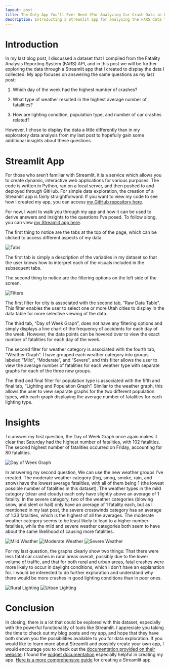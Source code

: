 ```yaml
---
layout: post
title: The Only App You’ll Ever Need (For Analyzing Car Crash Data in Utah in 2022)
description: Introducting a Streamlit app for analyzing the FARS data from my last blog post.
---
```


# Introduction
In my last blog post, I discussed a dataset that I compiled from the Fatality Analysis Reporting System (FARS) API, and in this post we will be further exploring the data through a Streamlit app that I created to display the data I collected. My app focuses on answering the same questions as my last post:

1. Which day of the week had the highest number of crashes?

2. What type of weather resulted in the highest average number of fatalities?

3. How are lighting condition, population type, and number of car crashes related?

However, I chose to display the data a little differently than in my exploratory data analysis from my last post to hopefully gain some additional insights about these questions.

# Streamlit App
For those who aren’t familiar with Streamlit, it is a service which allows you to create dynamic, interactive web applications for various purposes. The code is written in Python, ran on a local server, and then pushed to and deployed through GitHub. For simple data exploration, the creation of a Streamlit app is fairly straightforward. If you want to view my code to see how I created my app, you can access [my GitHub repository here](https://github.com/darianrd/Accident-Data). 

For now, I want to walk you through my app and how it can be used to derive answers and insights to the questions I’ve posed. To follow along, you can view [my Streamlit app here](https://accident-data.streamlit.app).

The first thing to notice are the tabs at the top of the page, which can be clicked to access different aspects of my data.

![Tabs](https://raw.githubusercontent.com/darianrd/StatBlog/refs/heads/main/assets/img/Tabs.png)

The first tab is simply a description of the variables in my dataset so that the user knows how to interpret each of the visuals included in the subsequent tabs.

The second thing to notice are the filtering options on the left side of the screen.

![Filters](https://raw.githubusercontent.com/darianrd/StatBlog/refs/heads/main/assets/img/Filters.png)

The first filter for city is associated with the second tab, “Raw Data Table”. This filter enables the user to select one or more Utah cities to display in the data table for more selective viewing of the data.

The third tab, “Day of Week Graph”, does not have any filtering options and simply displays a line chart of the frequency of accidents for each day of the week. However, the data points can be hovered over to view the exact number of fatalities for each day of the week.

The second filter for weather category is associated with the fourth tab, “Weather Graph”. I have grouped each weather category into groups labeled “Mild”, “Moderate”, and “Severe”, and this filter allows the user to view the average number of fatalities for each weather type with separate graphs for each of the three new groups.

The third and final filter for population type is associated with the fifth and final tab, “Lighting and Population Graph”. Similar to the weather graph, this allows the user to view separate graphs for the two different population types, with each graph displaying the average number of fatalities for each lighting type.

# Insights
To answer my first question, the Day of Week Graph once again makes it clear that Saturday had the highest number of fatalities, with 102 fatalities. The second highest number of fatalities occurred on Friday, accounting for 80 fatalities.

![Day of Week Graph](https://raw.githubusercontent.com/darianrd/StatBlog/refs/heads/main/assets/img/Day%20of%20Week%20Graph.png)

In answering my second question, We can use the new weather groups I’ve created. The moderate weather category (fog, smog, smoke, rain, and snow) have the lowest average fatalities, with all of them being 1 (the lowest possible number of fatalities in this dataset). The weather types in the mild category (clear and cloudy) each only have slightly above an average of 1 fatality. In the severe category, two of the weather categories (blowing snow, and sleet or hail) only have an average of 1 fatality each, but as I mentioned in my last post, the severe crosswinds category has an average of 1.33 fatalities, which is the highest of all the averages. The moderate weather category seems to be least likely to lead to a higher number fatalities, while the mild and severe weather categories both seem to have about the same likelihood of causing more fatalities.

![Mild Weather](https://raw.githubusercontent.com/darianrd/StatBlog/refs/heads/main/assets/img/Mild%20Weather.png)
![Moderate Weather](https://raw.githubusercontent.com/darianrd/StatBlog/refs/heads/main/assets/img/Moderate%20Weather.png)
![Severe Weather](https://raw.githubusercontent.com/darianrd/StatBlog/refs/heads/main/assets/img/Severe%20Weather.png)

For my last question, the graphs clearly show two things: That there were less fatal car crashes in rural areas overall, possibly due to the lower volume of traffic, and that for both rural and urban areas, fatal crashes were more likely to occur in daylight conditions, which I don’t have an explanation for. I would be interested to do further exploration and understand why there would be more crashes in good lighting conditions than in poor ones.

![Rural Lighting](https://raw.githubusercontent.com/darianrd/StatBlog/refs/heads/main/assets/img/Rural%20Lighting.png)
![Urban Lighting](https://raw.githubusercontent.com/darianrd/StatBlog/refs/heads/main/assets/img/Urban%20Lighting.png)

# Conclusion
In closing, there is a lot that could be explored with this dataset, especially with the powerful functionality of tools like Streamlit. I appreciate you taking the time to check out my blog posts and my app, and hope that they have both shown you the possibilities available to you for data exploration. If you would like to learn more about Streamlit and possibly create your own app, I would encourage you to check out the [documentation provided on their website](https://docs.streamlit.io). I found the [widget documentation](https://docs.streamlit.io/develop/api-reference/widgets) especially helpful in creating my app. [Here is a more comprehensive guide](https://www.datacamp.com/tutorial/streamlit) for creating a Streamlit app.

